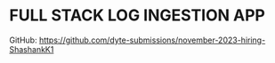 # FULL STACK LOG INGESTION APP

GitHub: https://github.com/dyte-submissions/november-2023-hiring-ShashankK1